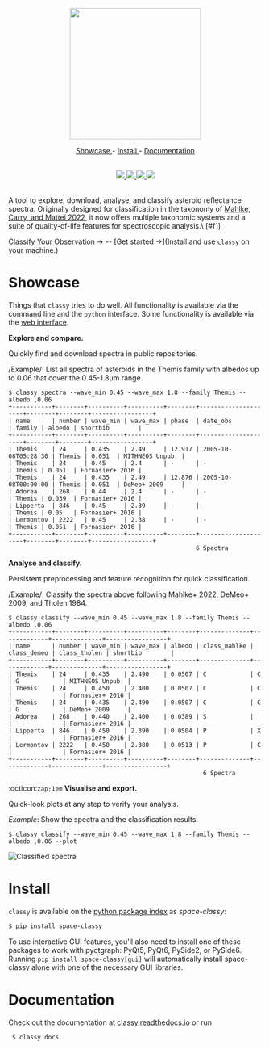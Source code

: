 <p align="center">
  <img width="260" src="https://raw.githubusercontent.com/maxmahlke/classy/master/docs/_static/logo_classy.svg">
</p>

<p align="center">
  <a href="https://github.com/maxmahlke/classy#features"> Showcase </a> - <a href="https://github.com/maxmahlke/classy#install"> Install </a> - <a href="https://github.com/maxmahlke/classy#documentation"> Documentation </a>
</p>

<br>

<div align="center">
  <a href="https://img.shields.io/pypi/pyversions/space-classy">
    <img src="https://img.shields.io/pypi/pyversions/space-classy"/>
  </a>
  <a href="https://img.shields.io/pypi/v/space-classy">
    <img src="https://img.shields.io/pypi/v/space-classy"/>
  </a>
  <a href="https://readthedocs.org/projects/classy/badge/?version=latest">
    <img src="https://readthedocs.org/projects/classy/badge/?version=latest"/>
  </a>
  <a href="https://arxiv.org/abs/2203.11229">
    <img src="https://img.shields.io/badge/arXiv-2203.11229-f9f107.svg"/>
  </a>
</div>

<br>

A tool to explore, download, analyse, and classify asteroid reflectance
spectra. Originally designed for classification in the taxonomy of [Mahlke,
Carry, and Mattei 2022](https://arxiv.org/abs/2203.11229>), it now offers
multiple taxonomic systems and a suite of quality-of-life features for
spectroscopic analysis.\ [#f1]_


[Classify Your Observation →](https://classy.streamlit.app) -- [Get started →](Install and use ``classy`` on your machine.)

# Showcase

Things that ``classy`` tries to do well. All functionality is available via the command line and the `python` interface.
Some functionality is available via the [web interface](https://classy.streamlit.app).

**Explore and compare.**

Quickly find and download spectra in public repositories.

/Example/: List all spectra of asteroids in the Themis family with albedos up to 0.06 that cover the 0.45-1.8μm range.

```shell
$ classy spectra --wave_min 0.45 --wave_max 1.8 --family Themis --albedo ,0.06
+-----------+--------+----------+----------+--------+---------------------+--------+--------+-----------------+
| name      | number | wave_min | wave_max | phase  | date_obs            | family | albedo | shortbib        |
+-----------+--------+----------+----------+--------+---------------------+--------+--------+-----------------+
| Themis    | 24     | 0.435    | 2.49     | 12.917 | 2005-10-08T05:28:30 | Themis | 0.051  | MITHNEOS Unpub. |
| Themis    | 24     | 0.45     | 2.4      | -      | -                   | Themis | 0.051  | Fornasier+ 2016 |
| Themis    | 24     | 0.435    | 2.49     | 12.876 | 2005-10-08T00:00:00 | Themis | 0.051  | DeMeo+ 2009     |
| Adorea    | 268    | 0.44     | 2.4      | -      | -                   | Themis | 0.039  | Fornasier+ 2016 |
| Lipperta  | 846    | 0.45     | 2.39     | -      | -                   | Themis | 0.05   | Fornasier+ 2016 |
| Lermontov | 2222   | 0.45     | 2.38     | -      | -                   | Themis | 0.051  | Fornasier+ 2016 |
+-----------+--------+----------+----------+--------+---------------------+--------+--------+-----------------+
                                                    6 Spectra
```

**Analyse and classify.**

Persistent preprocessing and feature recognition for quick classification.

/Example/: Classify the spectra above following Mahlke+ 2022, DeMeo+ 2009, and Tholen 1984.

```shell
$ classy classify --wave_min 0.45 --wave_max 1.8 --family Themis --albedo ,0.06
+-----------+--------+----------+----------+--------+--------------+-------------+--------------+-----------------+
| name      | number | wave_min | wave_max | albedo | class_mahlke | class_demeo | class_tholen | shortbib        |
+-----------+--------+----------+----------+--------+--------------+-------------+--------------+-----------------+
| Themis    | 24     | 0.435    | 2.490    | 0.0507 | C            | C           | G            | MITHNEOS Unpub. |
| Themis    | 24     | 0.450    | 2.400    | 0.0507 | C            | C           |              | Fornasier+ 2016 |
| Themis    | 24     | 0.435    | 2.490    | 0.0507 | C            | C           | G            | DeMeo+ 2009     |
| Adorea    | 268    | 0.440    | 2.400    | 0.0389 | S            |             |              | Fornasier+ 2016 |
| Lipperta  | 846    | 0.450    | 2.390    | 0.0504 | P            | X           |              | Fornasier+ 2016 |
| Lermontov | 2222   | 0.450    | 2.380    | 0.0513 | P            | C           |              | Fornasier+ 2016 |
+-----------+--------+----------+----------+--------+--------------+-------------+--------------+-----------------+
                                                      6 Spectra
```

:octicon:`zap;1em` **Visualise and export.**

Quick-look plots at any step to verify your analysis.

*Example*: Show the spectra and the classification results.

```shell
$ classy classify --wave_min 0.45 --wave_max 1.8 --family Themis --albedo ,0.06 --plot
```

![Classified spectra](https://classy.readthedocs.io/en/latest/_images/spectra_classified_dark.png)

# Install

`classy` is available on the [python package index](https://pypi.org) as *space-classy*:

``` sh
$ pip install space-classy
```

To use interactive GUI features, you'll also need to install one of these
packages to work with pyqtgraph: PyQt5, PyQt6, PySide2, or PySide6. Running
`pip install space-classy[gui]` will automatically install space-classy alone
with one of the necessary GUI libraries.

# Documentation

Check out the documentation at [classy.readthedocs.io](https://classy.readthedocs.io/en/latest/) or run

     $ classy docs
